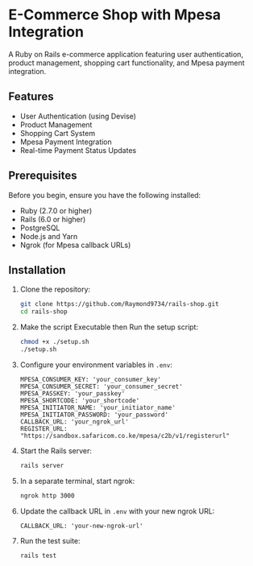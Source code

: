# E-Commerce Shop with Mpesa Integration

A Ruby on Rails e-commerce application featuring user authentication, product management, shopping cart functionality, and Mpesa payment integration.

## Features

- User Authentication (using Devise)
- Product Management
- Shopping Cart System
- Mpesa Payment Integration
- Real-time Payment Status Updates

## Prerequisites

Before you begin, ensure you have the following installed:
- Ruby (2.7.0 or higher)
- Rails (6.0 or higher)
- PostgreSQL
- Node.js and Yarn
- Ngrok (for Mpesa callback URLs)

## Installation

1. Clone the repository:
   ```bash
   git clone https://github.com/Raymond9734/rails-shop.git
   cd rails-shop
   ```

2. Make the script Executable then Run the setup script:
   ```bash
   chmod +x ./setup.sh
   ./setup.sh
   ```

3. Configure your environment variables in `.env`:
   ```
   MPESA_CONSUMER_KEY: 'your_consumer_key'
   MPESA_CONSUMER_SECRET: 'your_consumer_secret'
   MPESA_PASSKEY: 'your_passkey'
   MPESA_SHORTCODE: 'your_shortcode'
   MPESA_INITIATOR_NAME: 'your_initiator_name'
   MPESA_INITIATOR_PASSWORD: 'your_password'
   CALLBACK_URL: 'your_ngrok_url'
   REGISTER_URL: "https://sandbox.safaricom.co.ke/mpesa/c2b/v1/registerurl"
   ```

4. Start the Rails server:
   ```bash
   rails server
   ```

5. In a separate terminal, start ngrok:
   ```bash
   ngrok http 3000
   ```

6. Update the callback URL in `.env` with your new ngrok URL:
   ```
   CALLBACK_URL: 'your-new-ngrok-url'
   ```

7. Run the test suite:
   ```bash
   rails test
   ```
